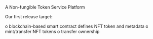 A Non-fungible Token Service Platform

Our first release target:

 o blockchain-based smart contract defines NFT token and metadata
 o mint/transfer NFT tokens
 o transfer ownership
